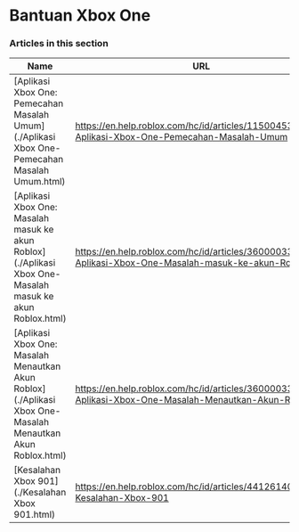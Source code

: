 # Bantuan Xbox One  
### Articles in this section
Name|URL
-|-
[Aplikasi Xbox One: Pemecahan Masalah Umum](./Aplikasi Xbox One- Pemecahan Masalah Umum.html) |https://en.help.roblox.com/hc/id/articles/115004532866-Aplikasi-Xbox-One-Pemecahan-Masalah-Umum
[Aplikasi Xbox One: Masalah masuk ke akun Roblox](./Aplikasi Xbox One- Masalah masuk ke akun Roblox.html) |https://en.help.roblox.com/hc/id/articles/360000334523-Aplikasi-Xbox-One-Masalah-masuk-ke-akun-Roblox
[Aplikasi Xbox One: Masalah Menautkan Akun Roblox](./Aplikasi Xbox One- Masalah Menautkan Akun Roblox.html) |https://en.help.roblox.com/hc/id/articles/360000334603-Aplikasi-Xbox-One-Masalah-Menautkan-Akun-Roblox
[Kesalahan Xbox 901](./Kesalahan Xbox 901.html) |https://en.help.roblox.com/hc/id/articles/4412614080532-Kesalahan-Xbox-901